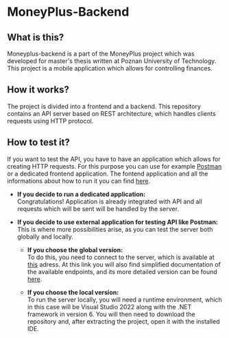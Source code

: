 # MoneyPlus-Backend
## What is this?
Moneyplus-backend is a part of the MoneyPlus project which was developed for master's thesis written at Poznan University of Technology. This project is a mobile application which allows for controlling finances.

## How it works?
The project is divided into a frontend and a backend. This repository contains an API server based on REST architecture, which handles clients requests using HTTP protocol.

## How to test it?
If you want to test the API, you have to have an application which allows for creating HTTP requests. For this purpose you can use for example [Postman](https://www.postman.com/downloads) or a dedicated frontend application. The fontend application and all the informations about how to run it you can find [here](https://github.com/alicja-mruk/moneyplus-mobile).
- **If you decide to run a dedicated application:**
<br>Congratulations! Application is already integrated with API and all requests which will be sent will be handled by the server.

- **If you decide to use external application for testing API like Postman:**
  <br>This is where more possibilities arise, as you can test the server both globally and locally.
  
  - **If you choose the global version:**
		<br>To do this, you need to connect to the server, which is available at [this](https://moneyplusbackend.azurewebsites.net) adress. At this link you will also find simplified documentation of the available endpoints, and its more detailed version can be found [here](https://moneyplusbackend.azurewebsites.net/swagger/index.html).
  
  - **If you choose the local version:**
		<br>To run the server locally, you will need a runtime environment, which in this case will be Visual Studio 2022 along with the .NET framework in version 6. You will then need to download the repository and, after extracting the project, open it with the installed IDE.
